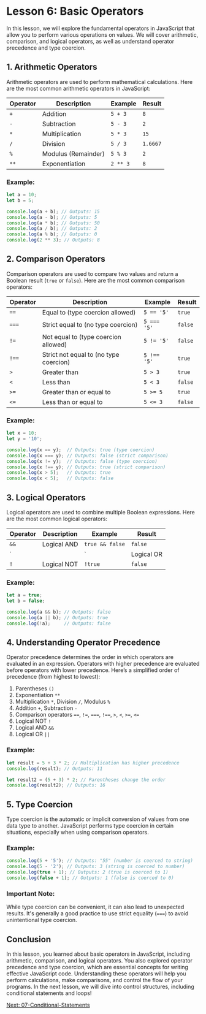 # Lesson 6: Basic Operators

In this lesson, we will explore the fundamental operators in JavaScript that allow you to perform various operations on values. We will cover arithmetic, comparison, and logical operators, as well as understand operator precedence and type coercion.

## 1. Arithmetic Operators

Arithmetic operators are used to perform mathematical calculations. Here are the most common arithmetic operators in JavaScript:

| Operator | Description             | Example         | Result |
|----------|-------------------------|------------------|--------|
| `+`      | Addition                | `5 + 3`          | `8`    |
| `-`      | Subtraction             | `5 - 3`          | `2`    |
| `*`      | Multiplication          | `5 * 3`          | `15`   |
| `/`      | Division                | `5 / 3`          | `1.6667` |
| `%`      | Modulus (Remainder)     | `5 % 3`          | `2`    |
| `**`     | Exponentiation          | `2 ** 3`         | `8`    |

### Example:
```javascript
let a = 10;
let b = 5;

console.log(a + b); // Outputs: 15
console.log(a - b); // Outputs: 5
console.log(a * b); // Outputs: 50
console.log(a / b); // Outputs: 2
console.log(a % b); // Outputs: 0
console.log(2 ** 3); // Outputs: 8
```

## 2. Comparison Operators

Comparison operators are used to compare two values and return a Boolean result (`true` or `false`). Here are the most common comparison operators:

| Operator | Description                        | Example         | Result |
|----------|------------------------------------|------------------|--------|
| `==`     | Equal to (type coercion allowed)  | `5 == '5'`       | `true` |
| `===`    | Strict equal to (no type coercion)| `5 === '5'`     | `false`|
| `!=`     | Not equal to (type coercion allowed)| `5 != '5'`     | `false`|
| `!==`    | Strict not equal to (no type coercion)| `5 !== '5'` | `true` |
| `>`      | Greater than                       | `5 > 3`          | `true` |
| `<`      | Less than                          | `5 < 3`          | `false`|
| `>=`     | Greater than or equal to          | `5 >= 5`         | `true` |
| `<=`     | Less than or equal to             | `5 <= 3`         | `false`|

### Example:
```javascript
let x = 10;
let y = '10';

console.log(x == y);  // Outputs: true (type coercion)
console.log(x === y); // Outputs: false (strict comparison)
console.log(x != y);  // Outputs: false (type coercion)
console.log(x !== y); // Outputs: true (strict comparison)
console.log(x > 5);   // Outputs: true
console.log(x < 5);   // Outputs: false
```

## 3. Logical Operators

Logical operators are used to combine multiple Boolean expressions. Here are the most common logical operators:

| Operator | Description               | Example               | Result |
|----------|---------------------------|-----------------------|--------|
| `&&`     | Logical AND               | `true && false`       | `false`|
| `||`     | Logical OR                | `true || false`       | `true` |
| `!`      | Logical NOT               | `!true`                | `false`|

### Example:
```javascript
let a = true;
let b = false;

console.log(a && b); // Outputs: false
console.log(a || b); // Outputs: true
console.log(!a);     // Outputs: false
```

## 4. Understanding Operator Precedence

Operator precedence determines the order in which operators are evaluated in an expression. Operators with higher precedence are evaluated before operators with lower precedence. Here’s a simplified order of precedence (from highest to lowest):

1. Parentheses `()`
2. Exponentiation `**`
3. Multiplication `*`, Division `/`, Modulus `%`
4. Addition `+`, Subtraction `-`
5. Comparison operators `==`, `!=`, `===`, `!==`, `>`, `<`, `>=`, `<=`
6. Logical NOT `!`
7. Logical AND `&&`
8. Logical OR `||`

### Example:
```javascript
let result = 5 + 3 * 2; // Multiplication has higher precedence
console.log(result); // Outputs: 11

let result2 = (5 + 3) * 2; // Parentheses change the order
console.log(result2); // Outputs: 16
```

## 5. Type Coercion

Type coercion is the automatic or implicit conversion of values from one data type to another. JavaScript performs type coercion in certain situations, especially when using comparison operators.

### Example:
```javascript
console.log(5 + '5'); // Outputs: "55" (number is coerced to string)
console.log(5 - '2'); // Outputs: 3 (string is coerced to number)
console.log(true + 1); // Outputs: 2 (true is coerced to 1)
console.log(false + 1); // Outputs: 1 (false is coerced to 0)
```

### Important Note:
While type coercion can be convenient, it can also lead to unexpected results. It's generally a good practice to use strict equality (`===`) to avoid unintentional type coercion.

## Conclusion

In this lesson, you learned about basic operators in JavaScript, including arithmetic, comparison, and logical operators. You also explored operator precedence and type coercion, which are essential concepts for writing effective JavaScript code. Understanding these operators will help you perform calculations, make comparisons, and control the flow of your programs. In the next lesson, we will dive into control structures, including conditional statements and loops!

[Next: 07-Conditional-Statements](./07-Conditional-Statements.md)